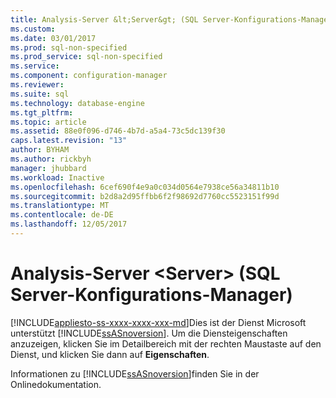 ```yaml
---
title: Analysis-Server &lt;Server&gt; (SQL Server-Konfigurations-Manager) | Microsoft Docs
ms.custom: 
ms.date: 03/01/2017
ms.prod: sql-non-specified
ms.prod_service: sql-non-specified
ms.service: 
ms.component: configuration-manager
ms.reviewer: 
ms.suite: sql
ms.technology: database-engine
ms.tgt_pltfrm: 
ms.topic: article
ms.assetid: 88e0f096-d746-4b7d-a5a4-73c5dc139f30
caps.latest.revision: "13"
author: BYHAM
ms.author: rickbyh
manager: jhubbard
ms.workload: Inactive
ms.openlocfilehash: 6cef690f4e9a0c034d0564e7938ce56a34811b10
ms.sourcegitcommit: b2d8a2d95ffbb6f2f98692d7760cc5523151f99d
ms.translationtype: MT
ms.contentlocale: de-DE
ms.lasthandoff: 12/05/2017
---
```

# <a name="analysis-server-ltservergt-sql-server-configuration-manager"></a>Analysis-Server &lt;Server&gt; (SQL Server-Konfigurations-Manager)
[!INCLUDE[appliesto-ss-xxxx-xxxx-xxx-md](../../includes/appliesto-ss-xxxx-xxxx-xxx-md.md)]Dies ist der Dienst Microsoft unterstützt [!INCLUDE[ssASnoversion](../../includes/ssasnoversion-md.md)]. Um die Diensteigenschaften anzuzeigen, klicken Sie im Detailbereich mit der rechten Maustaste auf den Dienst, und klicken Sie dann auf **Eigenschaften**.  
  
 Informationen zu [!INCLUDE[ssASnoversion](../../includes/ssasnoversion-md.md)]finden Sie in der Onlinedokumentation.  
  
  
